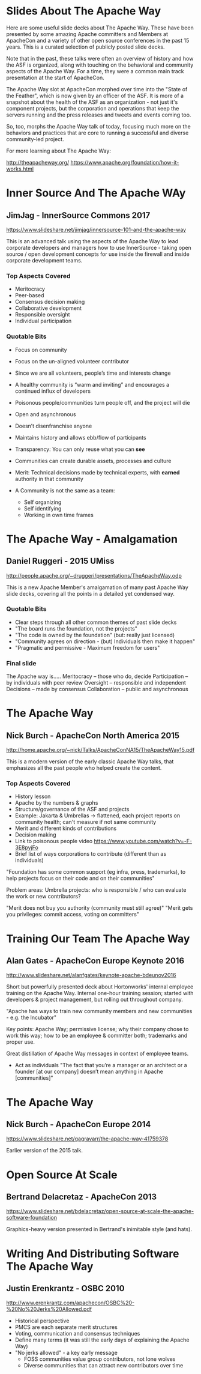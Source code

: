 # Slides About The Apache Way

Here are some useful slide decks about The Apache Way.  These have 
been presented by some amazing Apache committers and Members at 
ApacheCon and a variety of other open source conferences in the past 
15 years.  This is a curated selection of publicly posted slide decks.

Note that in the past, these talks were often an overview of history 
and how the ASF is organized, along with touching on the behavioral 
and community aspects of the Apache Way.  For a time, they were a common 
main track presentation at the start of ApacheCon.

The Apache Way slot at ApacheCon morphed over time into the "State of the Feather",
which is now given by an officer of the ASF.  It is more of a snapshot about 
the health of the ASF as an organization - not just it's component projects,
but the corporation and operations that keep the servers running and 
the press releases and tweets and events coming too.

So, too, morphs the Apache Way talk of today, focusing much more on the 
behaviors and practices that are core to running a successful and 
diverse community-led project. 

For more learning about The Apache Way:

http://theapacheway.org/
https://www.apache.org/foundation/how-it-works.html


# Inner Source And The Apache WAy 
## JimJag - InnerSource Commons 2017
https://www.slideshare.net/jimjag/innersource-101-and-the-apache-way

This is an advanced talk using the aspects of the Apache Way to lead 
corporate developers and managers how to use InnerSource - taking 
open source / open development concepts for use inside the firewall and 
inside corporate development teams.

### Top Aspects Covered

- Meritocracy
- Peer-based
- Consensus decision making 
- Collaborative development 
- Responsible oversight
- Individual participation

### Quotable Bits

- Focus on community
- Focus on the un-aligned volunteer contributor

- Since we are all volunteers, people’s time and interests change
- A healthy community is “warm and inviting” and encourages a continued influx of developers
- Poisonous people/communities turn people off, and the project will die

- Open and asynchronous
- Doesn’t disenfranchise anyone
- Maintains history and allows ebb/flow of participants

- Transparency: You can only reuse what you can **see**

- Communities can create durable assets, processes and culture

- Merit: Technical decisions made by technical experts, with **earned** authority in that community

- A Community is not the same as a team: 
  - Self organizing
  - Self identifying
  - Working in own time frames


# The Apache Way - Amalgamation
## Daniel Ruggeri - 2015 UMiss 
http://people.apache.org/~druggeri/presentations/TheApacheWay.odp

This is a new Apache Member's amalgamation of many past Apache Way 
slide decks, covering all the points in a detailed yet condensed way.

### Quotable Bits

- Clear steps through all other common themes of past slide decks
- "The board runs the foundation, not the projects"
- "The code is owned by the foundation" (but: really just licensed)
- "Community agrees on direction - (but) Individuals then make it happen"
- "Pragmatic and permissive - Maximum freedom for users"

### Final slide

The Apache way is.....
Meritocracy – those who do, decide
Participation – by individuals with peer review
Oversight – responsible and independent
Decisions – made by consensus
Collaboration – public and asynchronous


# The Apache Way 
## Nick Burch - ApacheCon North America 2015
http://home.apache.org/~nick/Talks/ApacheConNA15/TheApacheWay15.pdf

This is a modern version of the early classic Apache Way talks, that 
emphasizes all the past people who helped create the content.

### Top Aspects Covered

- History lesson
- Apache by the numbers & graphs
- Structure/governance of the ASF and projects
- Example: Jakarta & Umbrellas -> flattened, each project reports on community health; can't measure if not same community
- Merit and different kinds of contributions
- Decision making
- Link to poisonous people video https://www.youtube.com/watch?v=-F-3E8pyjFo
- Brief list of ways corporations to contribute (different than as individuals)

"Foundation has some common support (eg infra, press, trademarks), to help projects focus on their code and on their communities"

Problem areas: Umbrella projects: who is responsible / who can evaluate the work or new contributors?

"Merit does not buy you authority (community must still agree)"
"Merit gets you privileges: commit access, voting on committers"


# Training Our Team The Apache Way
## Alan Gates - ApacheCon Europe Keynote 2016
http://www.slideshare.net/alanfgates/keynote-apache-bdeunov2016

Short but powerfully presented deck about Hortonworks' internal employee 
training on the Apache Way.  Internal one-hour training session; started 
with developers & project management, but rolling out throughout company.

"Apache has ways to train new community members and new communities - e.g. the Incubator"

Key points: Apache Way; permissive license; why their company chose to work this way;
how to be an employee & committer both; trademarks and proper use.

Great distillation of Apache Way messages in context of employee teams.

- Act as individuals "The fact that you’re a manager or an architect or a founder [at our company] doesn’t mean anything in Apache [communities]"


# The Apache Way
## Nick Burch - ApacheCon Europe 2014 
https://www.slideshare.net/gagravarr/the-apache-way-41759378

Earlier version of the 2015 talk.


# Open Source At Scale
## Bertrand Delacretaz - ApacheCon 2013
https://www.slideshare.net/bdelacretaz/open-source-at-scale-the-apache-software-foundation

Graphics-heavy version presented in Bertrand's inimitable style (and hats).


# Writing And Distributing Software The Apache Way
## Justin Erenkrantz - OSBC 2010
http://www.erenkrantz.com/apachecon/OSBC%20-%20No%20Jerks%20Allowed.pdf

- Historical perspective
- PMCS are each separate merit structures
- Voting, communication and consensus techniques
- Define many terms (it was still the early days of explaining the Apache Way)
- "No jerks allowed" - a key early message
  - FOSS communities value group contributors, not lone wolves
  - Diverse communities that can attract new contributors over time